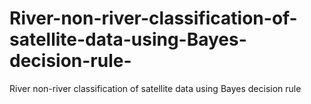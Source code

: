 # River-non-river-classification-of-satellite-data-using-Bayes-decision-rule-
River non-river classification of satellite data using Bayes decision rule 
